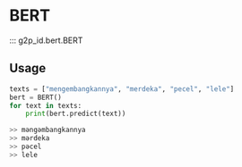 # BERT

::: g2p_id.bert.BERT

## Usage

```py
texts = ["mengembangkannya", "merdeka", "pecel", "lele"]
bert = BERT()
for text in texts:
    print(bert.predict(text))
```

```py
>> məngəmbangkannya
>> mərdeka
>> pəcel
>> lele
```
